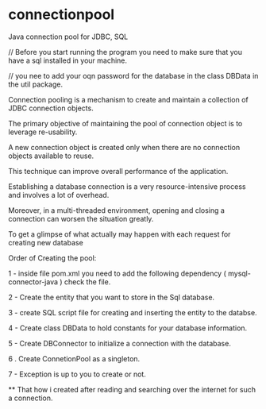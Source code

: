 # connectionpool
Java connection pool for JDBC, SQL

// Before you start running the program you need to make sure that you have a sql installed in your machine.

 // you nee to add your oqn password for the database in the class DBData in the util package.
            
Connection pooling is a mechanism to create and maintain a collection of JDBC connection objects. 

The primary objective of maintaining the pool of connection object is to leverage re-usability. 

A new connection object is created only when there are no connection objects available to reuse. 

This technique can improve overall performance of the application.

Establishing a database connection is a very resource-intensive process and involves a lot of overhead. 

Moreover, in a multi-threaded environment, opening and closing a connection can worsen the situation greatly. 

To get a glimpse of what actually may happen with each request for creating new database 

Order of Creating the pool:

1 - inside file pom.xml you need to add the following dependency ( mysql-connector-java ) check the file.

2 - Create the entity that you want to store in the Sql database.

3 - create SQL script file for creating and inserting the entity to the databse.

4 - Create class DBData to hold constants for your database information.

5 - Create DBConnector to initialize a connection with the database.

6 . Create ConnetionPool as a singleton.

7 - Exception is up to you to create or not.

** That how i created after reading and searching over the internet for such a connection.


